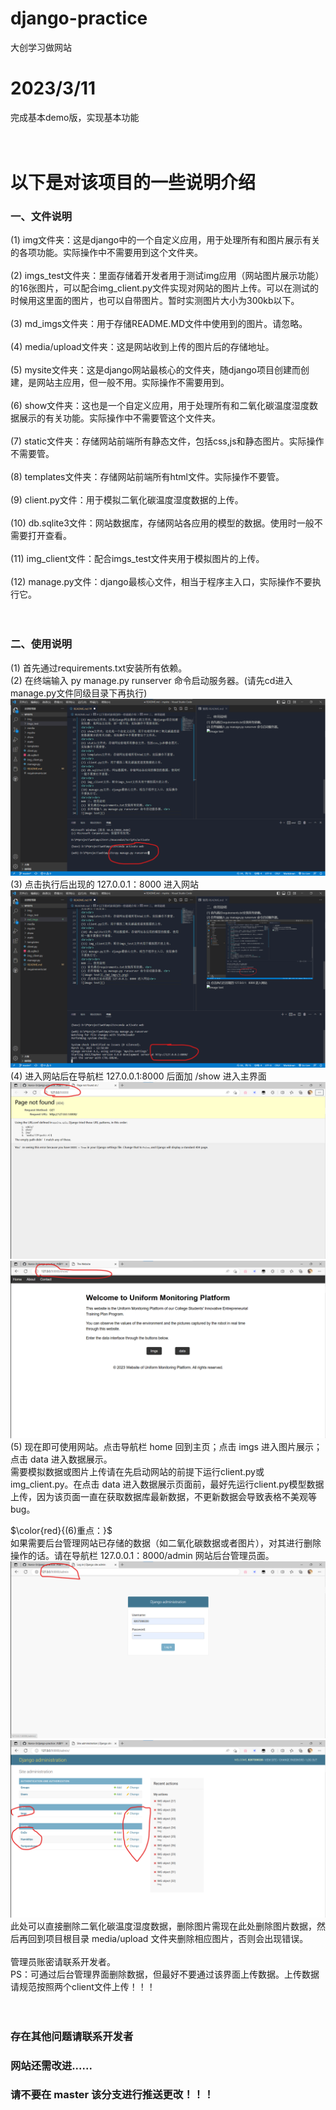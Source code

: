 # django-practice
大创学习做网站
<br>
# 2023/3/11
完成基本demo版，实现基本功能
<br><br><br>
# 以下是对该项目的一些说明介绍
### 一、文件说明
(1) img文件夹：这是django中的一个自定义应用，用于处理所有和图片展示有关的各项功能。实际操作中不需要用到这个文件夹。
<br><br>
(2) imgs_test文件夹：里面存储着开发者用于测试img应用（网站图片展示功能）的16张图片，可以配合img_client.py文件实现对网站的图片上传。可以在测试的时候用这里面的图片，也可以自带图片。暂时实测图片大小为300kb以下。
<br><br>
(3) md_imgs文件夹：用于存储README.MD文件中使用到的图片。请忽略。
<br><br>
(4) media/upload文件夹：这是网站收到上传的图片后的存储地址。
<br><br>
(5) mysite文件夹：这是django网站最核心的文件夹，随django项目创建而创建，是网站主应用，但一般不用。实际操作不需要用到。
<br><br>
(6) show文件夹：这也是一个自定义应用，用于处理所有和二氧化碳温度湿度数据展示的有关功能。实际操作中不需要管这个文件夹。
<br><br>
(7) static文件夹：存储网站前端所有静态文件，包括css,js和静态图片。实际操作不需要管。
<br><br>
(8) templates文件夹：存储网站前端所有html文件。实际操作不要管。
<br><br>
(9) client.py文件：用于模拟二氧化碳温度湿度数据的上传。
<br><br>
(10) db.sqlite3文件：网站数据库，存储网站各应用的模型的数据。使用时一般不需要打开查看。
<br><br>
(11) img_client文件：配合imgs_test文件夹用于模拟图片的上传。
<br><br>
(12) manage.py文件：django最核心文件，相当于程序主入口，实际操作不要执行它。
<br><br><br>
### 二、使用说明
(1) 首先通过requirements.txt安装所有依赖。<br>
(2) 在终端输入 py manage.py runserver 命令启动服务器。(请先cd进入manage.py文件同级目录下再执行)<br>
![image text](https://raw.githubusercontent.com/Ikaros-0/django-practice/master/md_imgs/1.png)
(3) 点击执行后出现的 127.0.0.1：8000 进入网站<br>
![image text](./md_imgs/2.png)
(4) 进入网站后在导航栏 127.0.0.1:8000 后面加 /show 进入主界面<br>
![image text](./md_imgs/3.png)
![image text](./md_imgs/4.png)
(5) 现在即可使用网站。点击导航栏 home 回到主页；点击 imgs 进入图片展示；点击 data 进入数据展示。<br>
需要模拟数据或图片上传请在先启动网站的前提下运行client.py或img_client.py。在点击 data 进入数据展示页面前，最好先运行client.py模型数据上传，因为该页面一直在获取数据库最新数据，不更新数据会导致表格不美观等bug。<br>
<!-- <p style='color:red;'>(6)重点：</p> -->
$\color{red}{(6)重点：}$<br>
如果需要后台管理网站已存储的数据（如二氧化碳数据或者图片），对其进行删除操作的话。请在导航栏 127.0.0.1：8000/admin 网站后台管理员面。
![image text](./md_imgs/5.png)
![image text](./md_imgs/6.png)
<br>
此处可以直接删除二氧化碳温度湿度数据，删除图片需现在此处删除图片数据，然后再回到项目根目录 media/upload 文件夹删除相应图片，否则会出现错误。
<br><br>
管理员账密请联系开发者。<br>
PS：可通过后台管理界面删除数据，但最好不要通过该界面上传数据。上传数据请规范按照两个client文件上传！！！
<br><br><br>

### 存在其他问题请联系开发者
### 网站还需改进......
### 请不要在 master 该分支进行推送更改！！！
